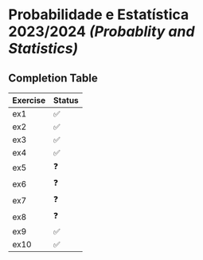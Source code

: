 # Probabilidade e Estatística 2023/2024 _(Probablity and Statistics)_

## Completion Table
| Exercise | Status |
|---|---|
| ex1 | :white_check_mark: |
| ex2 | :white_check_mark: |
| ex3 | :white_check_mark: |
| ex4 | :white_check_mark: |
| ex5 | :question: |
| ex6 | :question: |
| ex7 | :question: |
| ex8 | :question: |
| ex9 | :white_check_mark: |
| ex10 | :white_check_mark: |
